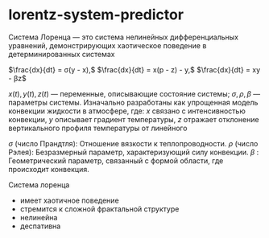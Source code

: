 # lorentz-system-predictor

Система Лоренца — это система нелинейных дифференциальных уравнений, демонстрирующих хаотическое поведение в детерминированных системах

$\frac{dx}{dt} = σ(y - x),$
$\frac{dx}{dt} = x(p - z) - y,$
$\frac{dx}{dt} = xy - βz$

$x(t), y(t), z(t)$ — переменные, описывающие состояние системы;
$σ, ρ, β$ — параметры системы.
Изначально разработаны как упрощенная модель конвекции жидкости в атмосфере, где:
$x$ связано с интенсивностью конвекции,
$y$ описывает градиент температуры,
$z$ отражает отклонение вертикального профиля температуры от линейного

$σ$ (число Прандтля): Отношение вязкости к теплопроводности.
$ρ$ (число Рэлея): Безразмерный параметр, характеризующий силу конвекции.
$β$ : Геометрический параметр, связанный с формой области, где происходит конвекция.

Система лоренца
- имеет хаотичное поведение
- стремится к сложной фрактальной структуре
- нелинейна
- деспативна
